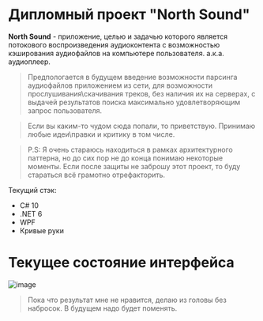 # Дипломный проект "North Sound"
**North Sound** - приложение, целью и задачью которого является потокового воспроизведения аудиоконтента с возможностью кэширования аудиофайлов на компьютере пользователя. а.к.а. аудиоплеер. 

> Предпологается в будущем введение возможности парсинга аудиофайлов приложением из сети, для возможности прослушивания\скачивания треков, без наличия их на серверах, с выдачей результатов поиска максимально удовлетворяющим запрос пользователя.

> Если вы каким-то чудом сюда попали, то приветствую. Принимаю любые идеи\правки и критику в том числе.

> P.S: Я очень стараюсь находиться в рамках архитектурного паттерна, но до сих пор не до конца понимаю некоторые моменты. Если после защиты не заброшу этот проект, то буду стараться всё грамотно отрефакторить. 

Текущий стэк:
- C# 10
- .NET 6
- WPF
- Кривые руки

# Текущее состояние интерфейса
![image](https://user-images.githubusercontent.com/44893659/200677415-59c529ed-1e0a-440a-a0bc-8959ad7a2ecd.png)
> Пока что результат мне не нравится, делаю из головы без набросок. В будущем надо будет поменять.
